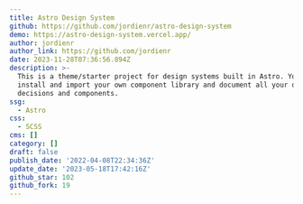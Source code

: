 ```yaml
---
title: Astro Design System
github: https://github.com/jordienr/astro-design-system
demo: https://astro-design-system.vercel.app/
author: jordienr
author_link: https://github.com/jordienr
date: 2023-11-28T07:36:56.894Z
description: >-
  This is a theme/starter project for design systems built in Astro. You can
  install and import your own component library and document all your design
  decisions and components.
ssg:
  - Astro
css:
  - SCSS
cms: []
category: []
draft: false
publish_date: '2022-04-08T22:34:36Z'
update_date: '2023-05-18T17:42:16Z'
github_star: 102
github_fork: 19
---
```

